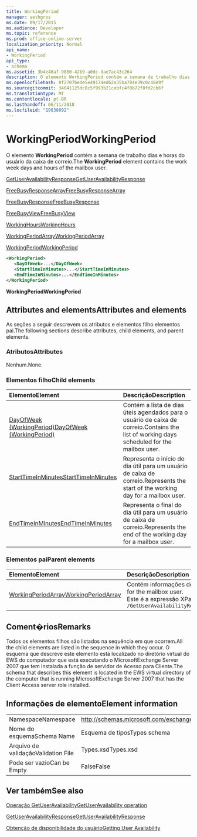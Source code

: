 ```yaml
---
title: WorkingPeriod
manager: sethgros
ms.date: 09/17/2015
ms.audience: Developer
ms.topic: reference
ms.prod: office-online-server
localization_priority: Normal
api_name:
- WorkingPeriod
api_type:
- schema
ms.assetid: 3b4e48af-9880-42b9-a0dc-dae7ac43c264
description: O elemento WorkingPeriod contém a semana de trabalho dias e horas do usuário da caixa de correio.
ms.openlocfilehash: 0f2707bede5e49174ed62a35ba704e39c0c48e9f
ms.sourcegitcommit: 34041125dc8c5f993b21cebfc4f8b72f0fd2cb6f
ms.translationtype: MT
ms.contentlocale: pt-BR
ms.lasthandoff: 06/11/2018
ms.locfileid: "19838092"
---
```

# <a name="workingperiod"></a><span data-ttu-id="d334a-103">WorkingPeriod</span><span class="sxs-lookup"><span data-stu-id="d334a-103">WorkingPeriod</span></span>

<span data-ttu-id="d334a-104">O elemento **WorkingPeriod** contém a semana de trabalho dias e horas do usuário da caixa de correio.</span><span class="sxs-lookup"><span data-stu-id="d334a-104">The **WorkingPeriod** element contains the work week days and hours of the mailbox user.</span></span> 
  
[<span data-ttu-id="d334a-105">GetUserAvailabilityResponse</span><span class="sxs-lookup"><span data-stu-id="d334a-105">GetUserAvailabilityResponse</span></span>](getuseravailabilityresponse.md)
  
[<span data-ttu-id="d334a-106">FreeBusyResponseArray</span><span class="sxs-lookup"><span data-stu-id="d334a-106">FreeBusyResponseArray</span></span>](freebusyresponsearray.md)
  
[<span data-ttu-id="d334a-107">FreeBusyResponse</span><span class="sxs-lookup"><span data-stu-id="d334a-107">FreeBusyResponse</span></span>](freebusyresponse.md)
  
[<span data-ttu-id="d334a-108">FreeBusyView</span><span class="sxs-lookup"><span data-stu-id="d334a-108">FreeBusyView</span></span>](freebusyview.md)
  
[<span data-ttu-id="d334a-109">WorkingHours</span><span class="sxs-lookup"><span data-stu-id="d334a-109">WorkingHours</span></span>](workinghours-ex15websvcsotherref.md)
  
[<span data-ttu-id="d334a-110">WorkingPeriodArray</span><span class="sxs-lookup"><span data-stu-id="d334a-110">WorkingPeriodArray</span></span>](workingperiodarray.md)
  
[<span data-ttu-id="d334a-111">WorkingPeriod</span><span class="sxs-lookup"><span data-stu-id="d334a-111">WorkingPeriod</span></span>](workingperiod.md)
  
```xml
<WorkingPeriod>
   <DayOfWeek>...</DayOfWeek>
   <StartTimeInMinutes>...</StartTimeInMinutes>
   <EndTimeInMinutes>...</EndTimeInMinutes>
</WorkingPeriod>
```

 <span data-ttu-id="d334a-112">**WorkingPeriod**</span><span class="sxs-lookup"><span data-stu-id="d334a-112">**WorkingPeriod**</span></span>
## <a name="attributes-and-elements"></a><span data-ttu-id="d334a-113">Attributes and elements</span><span class="sxs-lookup"><span data-stu-id="d334a-113">Attributes and elements</span></span>

<span data-ttu-id="d334a-114">As seções a seguir descrevem os atributos e elementos filho elementos pai.</span><span class="sxs-lookup"><span data-stu-id="d334a-114">The following sections describe attributes, child elements, and parent elements.</span></span>
  
### <a name="attributes"></a><span data-ttu-id="d334a-115">Atributos</span><span class="sxs-lookup"><span data-stu-id="d334a-115">Attributes</span></span>

<span data-ttu-id="d334a-116">Nenhum.</span><span class="sxs-lookup"><span data-stu-id="d334a-116">None.</span></span>
  
### <a name="child-elements"></a><span data-ttu-id="d334a-117">Elementos filho</span><span class="sxs-lookup"><span data-stu-id="d334a-117">Child elements</span></span>

|<span data-ttu-id="d334a-118">**Elemento**</span><span class="sxs-lookup"><span data-stu-id="d334a-118">**Element**</span></span>|<span data-ttu-id="d334a-119">**Descrição**</span><span class="sxs-lookup"><span data-stu-id="d334a-119">**Description**</span></span>|
|:-----|:-----|
|[<span data-ttu-id="d334a-120">DayOfWeek (WorkingPeriod)</span><span class="sxs-lookup"><span data-stu-id="d334a-120">DayOfWeek (WorkingPeriod)</span></span>](dayofweek-workingperiod.md) <br/> |<span data-ttu-id="d334a-121">Contém a lista de dias úteis agendados para o usuário de caixa de correio.</span><span class="sxs-lookup"><span data-stu-id="d334a-121">Contains the list of working days scheduled for the mailbox user.</span></span>  <br/> |
|[<span data-ttu-id="d334a-122">StartTimeInMinutes</span><span class="sxs-lookup"><span data-stu-id="d334a-122">StartTimeInMinutes</span></span>](starttimeinminutes.md) <br/> |<span data-ttu-id="d334a-123">Representa o início do dia útil para um usuário de caixa de correio.</span><span class="sxs-lookup"><span data-stu-id="d334a-123">Represents the start of the working day for a mailbox user.</span></span>  <br/> |
|[<span data-ttu-id="d334a-124">EndTimeInMinutes</span><span class="sxs-lookup"><span data-stu-id="d334a-124">EndTimeInMinutes</span></span>](endtimeinminutes.md) <br/> |<span data-ttu-id="d334a-125">Representa o final do dia útil para um usuário de caixa de correio.</span><span class="sxs-lookup"><span data-stu-id="d334a-125">Represents the end of the working day for a mailbox user.</span></span>  <br/> |
   
### <a name="parent-elements"></a><span data-ttu-id="d334a-126">Elementos pai</span><span class="sxs-lookup"><span data-stu-id="d334a-126">Parent elements</span></span>

|<span data-ttu-id="d334a-127">**Elemento**</span><span class="sxs-lookup"><span data-stu-id="d334a-127">**Element**</span></span>|<span data-ttu-id="d334a-128">**Descrição**</span><span class="sxs-lookup"><span data-stu-id="d334a-128">**Description**</span></span>|
|:-----|:-----|
|[<span data-ttu-id="d334a-129">WorkingPeriodArray</span><span class="sxs-lookup"><span data-stu-id="d334a-129">WorkingPeriodArray</span></span>](workingperiodarray.md) <br/> |<span data-ttu-id="d334a-130">Contém informações do período para o usuário de caixa de correio de trabalhando.</span><span class="sxs-lookup"><span data-stu-id="d334a-130">Contains working period information for the mailbox user.</span></span>  <br/> <span data-ttu-id="d334a-131">Este é a expressão XPath para esse elemento:</span><span class="sxs-lookup"><span data-stu-id="d334a-131">The following is the XPath expression to this element:</span></span>  <br/>  `/GetUserAvailabilityResponse/FreeBusyResponseArray/FreeBusyResponse/FreeBusyView/WorkingHours/WorkingPeriodArray` <br/> |
   
## <a name="remarks"></a><span data-ttu-id="d334a-132">Coment�rios</span><span class="sxs-lookup"><span data-stu-id="d334a-132">Remarks</span></span>

<span data-ttu-id="d334a-133">Todos os elementos filhos são listados na sequência em que ocorrem.</span><span class="sxs-lookup"><span data-stu-id="d334a-133">All the child elements are listed in the sequence in which they occur.</span></span> <span data-ttu-id="d334a-134">O esquema que descreve este elemento está localizado no diretório virtual do EWS do computador que está executando o MicrosoftExchange Server 2007 que tem instalada a função de servidor de Acesso para Cliente.</span><span class="sxs-lookup"><span data-stu-id="d334a-134">The schema that describes this element is located in the EWS virtual directory of the computer that is running MicrosoftExchange Server 2007 that has the Client Access server role installed.</span></span>
  
## <a name="element-information"></a><span data-ttu-id="d334a-135">Informações de elemento</span><span class="sxs-lookup"><span data-stu-id="d334a-135">Element information</span></span>

|||
|:-----|:-----|
|<span data-ttu-id="d334a-136">Namespace</span><span class="sxs-lookup"><span data-stu-id="d334a-136">Namespace</span></span>  <br/> |http://schemas.microsoft.com/exchange/services/2006/types  <br/> |
|<span data-ttu-id="d334a-137">Nome do esquema</span><span class="sxs-lookup"><span data-stu-id="d334a-137">Schema Name</span></span>  <br/> |<span data-ttu-id="d334a-138">Esquema de tipos</span><span class="sxs-lookup"><span data-stu-id="d334a-138">Types schema</span></span>  <br/> |
|<span data-ttu-id="d334a-139">Arquivo de validação</span><span class="sxs-lookup"><span data-stu-id="d334a-139">Validation File</span></span>  <br/> |<span data-ttu-id="d334a-140">Types.xsd</span><span class="sxs-lookup"><span data-stu-id="d334a-140">Types.xsd</span></span>  <br/> |
|<span data-ttu-id="d334a-141">Pode ser vazio</span><span class="sxs-lookup"><span data-stu-id="d334a-141">Can be Empty</span></span>  <br/> |<span data-ttu-id="d334a-142">False</span><span class="sxs-lookup"><span data-stu-id="d334a-142">False</span></span>  <br/> |
   
## <a name="see-also"></a><span data-ttu-id="d334a-143">Ver também</span><span class="sxs-lookup"><span data-stu-id="d334a-143">See also</span></span>



[<span data-ttu-id="d334a-144">Operação GetUserAvailability</span><span class="sxs-lookup"><span data-stu-id="d334a-144">GetUserAvailability operation</span></span>](getuseravailability-operation.md)
  
[<span data-ttu-id="d334a-145">GetUserAvailabilityResponse</span><span class="sxs-lookup"><span data-stu-id="d334a-145">GetUserAvailabilityResponse</span></span>](getuseravailabilityresponse.md)


[<span data-ttu-id="d334a-146">Obtenção de disponibilidade do usuário</span><span class="sxs-lookup"><span data-stu-id="d334a-146">Getting User Availability</span></span>](http://msdn.microsoft.com/library/d4133fcb-9b0f-4e6b-aadf-a389da83516a%28Office.15%29.aspx)

